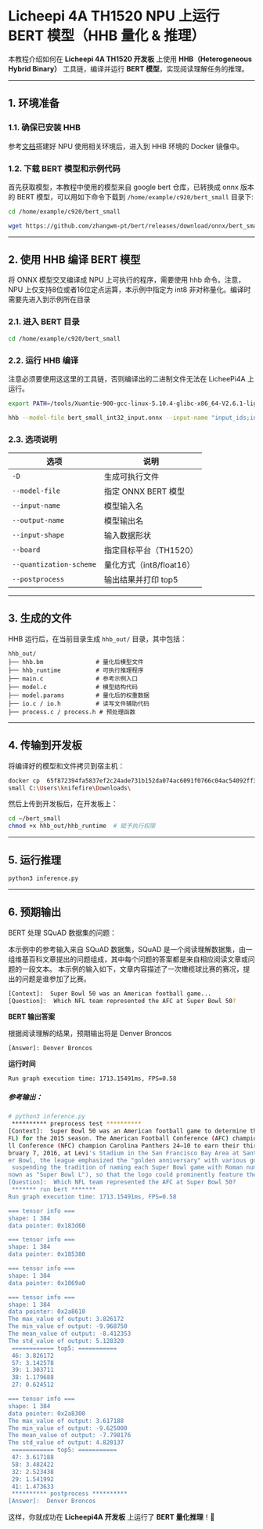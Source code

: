 # **Licheepi 4A TH1520 NPU 上运行 BERT 模型（HHB 量化 & 推理）**

本教程介绍如何在 **Licheepi 4A TH1520 开发板** 上使用 **HHB（Heterogeneous Hybrid Binary）** 工具链，编译并运行 **BERT 模型**，实现阅读理解任务的推理。

------

## **1. 环境准备**

### **1.1. 确保已安装 HHB**

参考[文档](https://github.com/jason-hue/plct/blob/main/%E6%B5%8B%E8%AF%95%E6%96%87%E6%A1%A3/LIcheepi%204A%E9%83%A8%E7%BD%B2%20mobilenetv2%20%E6%A8%A1%E5%9E%8B%E5%AE%8C%E6%88%90%E5%9B%BE%E5%83%8F%E5%88%86%E7%B1%BB%E7%9A%84%E7%A4%BA%E4%BE%8B.md)搭建好 NPU 使用相关环境后，进入到 HHB 环境的 Docker 镜像中。

### **1.2. 下载 BERT 模型和示例代码**

首先获取模型，本教程中使用的模型来自 google bert 仓库，已转换成 onnx 版本的 BERT 模型，可以用如下命令下载到 `/home/example/c920/bert_small` 目录下:

```bash
cd /home/example/c920/bert_small

wget https://github.com/zhangwm-pt/bert/releases/download/onnx/bert_small_int32_input.onnx
```

------

## **2. 使用 HHB 编译 BERT 模型**

将 ONNX 模型交叉编译成 NPU 上可执行的程序，需要使用 hhb 命令。注意，NPU 上仅支持8位或者16位定点运算，本示例中指定为 int8 非对称量化。编译时需要先进入到示例所在目录

### **2.1. 进入 BERT 目录**

```bash
cd /home/example/c920/bert_small
```

### **2.2. 运行 HHB 编译**

注意必须要使用这这里的工具链，否则编译出的二进制文件无法在 LicheePi4A 上运行。

```bash
export PATH=/tools/Xuantie-900-gcc-linux-5.10.4-glibc-x86_64-V2.6.1-light.1/bin/:$PATH
```

```bash
hhb --model-file bert_small_int32_input.onnx --input-name "input_ids;input_mask;segment_ids" --input-shape '1 384;1 384;1 384' --output-name "output_start_logits;output_end_logits" --board c920 --quantization-scheme "float16" --postprocess save_and_top5 -D --without-preprocess

```

### **2.3. 选项说明**

| 选项                    | 说明                     |
| ----------------------- | ------------------------ |
| `-D`                    | 生成可执行文件           |
| `--model-file`          | 指定 ONNX BERT 模型      |
| `--input-name`          | 模型输入名               |
| `--output-name`         | 模型输出名               |
| `--input-shape`         | 输入数据形状             |
| `--board`               | 指定目标平台（TH1520）   |
| `--quantization-scheme` | 量化方式（int8/float16） |
| `--postprocess`         | 输出结果并打印 top5      |

------

## **3. 生成的文件**

HHB 运行后，在当前目录生成 `hhb_out/` 目录，其中包括：

```
hhb_out/
├── hhb.bm               # 量化后模型文件
├── hhb_runtime          # 可执行推理程序
├── main.c               # 参考示例入口
├── model.c              # 模型结构代码
├── model.params         # 量化后的权重数据
├── io.c / io.h          # 读写文件辅助代码
├── process.c / process.h # 预处理函数
```

------

## **4. 传输到开发板**

将编译好的模型和文件拷贝到宿主机：

```bash
docker cp  65f872394fa5837ef2c24ade731b152da074ac6091f0766c04ac54092ff32780:/home/example/c920/bert_
small C:\Users\knifefire\Downloads\
```

然后上传到开发板后，在开发板上：

```bash
cd ~/bert_small
chmod +x hhb_out/hhb_runtime  # 赋予执行权限
```

------

## **5. 运行推理**

```bash
python3 inference.py
```

------

## **6. 预期输出**

BERT 处理 SQuAD 数据集的问题：

本示例中的参考输入来自 SQuAD 数据集，SQuAD 是一个阅读理解数据集，由一组维基百科文章提出的问题组成，其中每个问题的答案都是来自相应阅读文章或问题的一段文本。
本示例的输入如下，文章内容描述了一次橄榄球比赛的赛况，提出的问题是谁参加了比赛。

```bash
[Context]:  Super Bowl 50 was an American football game...
[Question]:  Which NFL team represented the AFC at Super Bowl 50?
```

**BERT 输出答案**

根据阅读理解的结果，预期输出将是 Denver Broncos

```
[Answer]: Denver Broncos
```

**运行时间**

```
Run graph execution time: 1713.15491ms, FPS=0.58
```

##### 参考输出：

```bash
# python3 inference.py
 ********** preprocess test **********
[Context]:  Super Bowl 50 was an American football game to determine the champion of the National Football League (N
FL) for the 2015 season. The American Football Conference (AFC) champion Denver Broncos defeated the National Footba
ll Conference (NFC) champion Carolina Panthers 24–10 to earn their third Super Bowl title. The game was played on Fe
bruary 7, 2016, at Levi's Stadium in the San Francisco Bay Area at Santa Clara, California. As this was the 50th Sup
er Bowl, the league emphasized the "golden anniversary" with various gold-themed initiatives, as well as temporarily
 suspending the tradition of naming each Super Bowl game with Roman numerals (under which the game would have been k
nown as "Super Bowl L"), so that the logo could prominently feature the Arabic numerals 50.
[Question]:  Which NFL team represented the AFC at Super Bowl 50?
 ******* run bert *******
Run graph execution time: 1713.15491ms, FPS=0.58

=== tensor info ===
shape: 1 384 
data pointer: 0x183d60

=== tensor info ===
shape: 1 384 
data pointer: 0x185380

=== tensor info ===
shape: 1 384 
data pointer: 0x1869a0

=== tensor info ===
shape: 1 384 
data pointer: 0x2a8610
The max_value of output: 3.826172
The min_value of output: -9.968750
The mean_value of output: -8.412353
The std_value of output: 5.128320
 ============ top5: ===========
 46: 3.826172
 57: 3.142578
 39: 1.303711
 38: 1.179688
 27: 0.624512

=== tensor info ===
shape: 1 384 
data pointer: 0x2a8300
The max_value of output: 3.617188
The min_value of output: -9.625000
The mean_value of output: -7.798176
The std_value of output: 4.820137
 ============ top5: ===========
 47: 3.617188
 58: 3.482422
 32: 2.523438
 29: 1.541992
 41: 1.473633
 ********** postprocess **********
[Answer]:  Denver Broncos
```

这样，你就成功在 **Licheepi4A 开发板** 上运行了 **BERT 量化推理**！🚀
